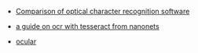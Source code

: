 
* [Comparison of optical character recognition software](https://en.wikipedia.org/wiki/Comparison_of_optical_character_recognition_software)

* [a guide on ocr with tesseract from nanonets](https://nanonets.com/blog/ocr-with-tesseract/)

* [ocular](https://github.com/tberg12/ocular)